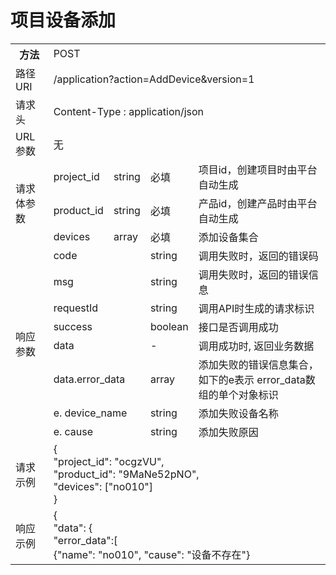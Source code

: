 # 项目设备添加


<table>
<tr><th>方法</td><td colspan="4">POST</td></tr>
<tr><td>路径URI</td><td colspan="4">/application?action=AddDevice&version=1</td></tr>
<tr><td>请求头</td><td colspan="4">Content-Type : application/json</td></tr>

<tr><td>URL参数</td><td colspan="4">无</td></tr>

<tr><td rowspan="3">请求体参数</td><td>project_id</td><td>string</td><td>必填</td><td>项目id，创建项目时由平台自动生成</td></td>
<tr><td>product_id</td><td>string</td><td>必填</td><td>产品id，创建产品时由平台自动生成</td></tr>
<tr><td>devices</td><td>array</td><td>必填</td><td>添加设备集合</td></tr>

<tr><td rowspan="8">响应参数</td><td colspan="2">code</td><td>string</td><td>调用失败时，返回的错误码</td></tr>
<tr><td colspan="2">msg</td><td>string</td><td>调用失败时，返回的错误信息</td></tr>
<tr><td colspan="2">requestId</td><td>string</td><td>调用API时生成的请求标识</td></tr>
<tr><td colspan="2">success</td><td>boolean</td><td>接口是否调用成功</td></tr>
<tr><td colspan="2">data</td><td>-</td><td>调用成功时, 返回业务数据</td></tr>
<tr><td colspan="2">data.error_data</td><td>array</td><td>添加失败的错误信息集合，如下的e表示 error_data数组的单个对象标识</td></tr>
<tr><td colspan="2">e. device_name</td><td>string</td><td>添加失败设备名称</td></tr>
<tr><td colspan="2">e. cause</td><td>string</td><td>添加失败原因</td></tr>

<tr><td>请求示例</td><td colspan="4">
{<br>
    "project_id": "ocgzVU",<br>
    "product_id": "9MaNe52pNO",<br> 
    "devices": ["no010"]<br>
}<br>
</td></tr>
<tr><td>响应示例</td><td colspan="4">
{<br>
    "data": {<br>
       "error_data":[<br>
           {"name": "no010", "cause": "设备不存在"}<br>
</td></tr>
</table>
